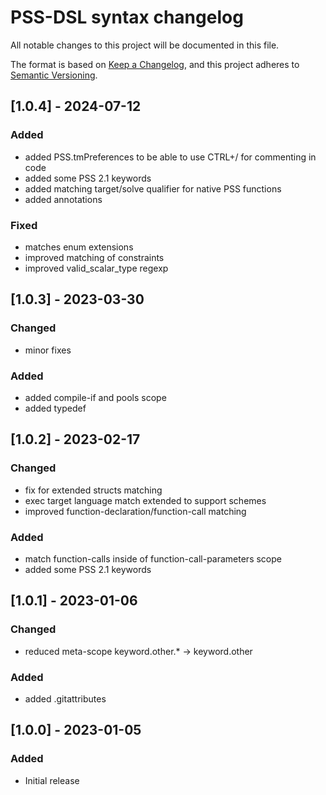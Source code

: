 # PSS-DSL syntax changelog
All notable changes to this project will be documented in this file.

The format is based on [Keep a Changelog](https://keepachangelog.com/en/1.0.0/),
and this project adheres to [Semantic Versioning](https://semver.org/spec/v2.0.0.html).

## [1.0.4] - 2024-07-12

### Added
- added PSS.tmPreferences to be able to use CTRL+/ for commenting in code
- added some PSS 2.1 keywords
- added matching target/solve qualifier for native PSS functions
- added annotations

### Fixed
- matches enum extensions
- improved matching of constraints
- improved valid_scalar_type regexp

## [1.0.3] - 2023-03-30

### Changed
- minor fixes

### Added
- added compile-if and pools scope
- added typedef

## [1.0.2] - 2023-02-17

### Changed
- fix for extended structs matching
- exec target language match extended to support schemes
- improved function-declaration/function-call matching

### Added
- match function-calls inside of function-call-parameters scope
- added some PSS 2.1 keywords

## [1.0.1] - 2023-01-06
### Changed
- reduced meta-scope keyword.other.* -> keyword.other

### Added
- added .gitattributes

## [1.0.0] - 2023-01-05
### Added
- Initial release
